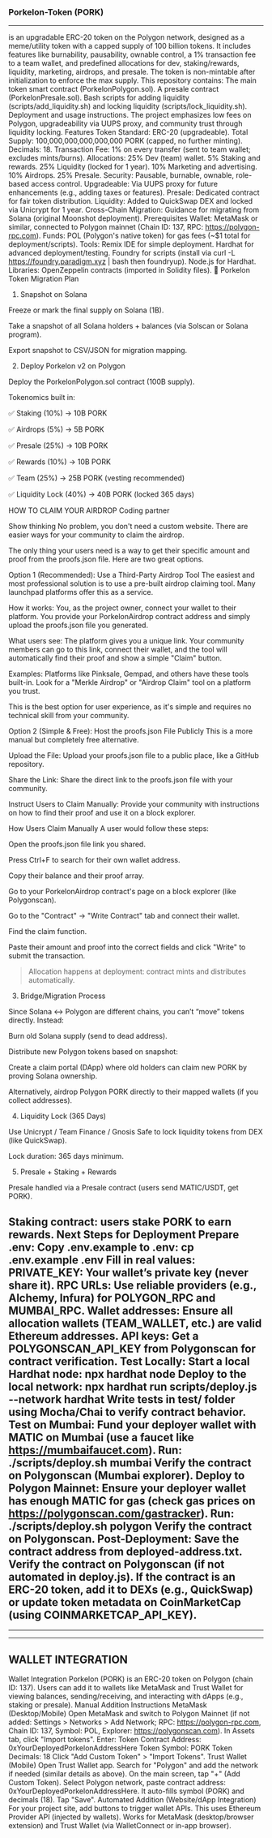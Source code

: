 ### Porkelon-Token (PORK) ###
-------------------------
is an upgradable ERC-20 token on the Polygon network, designed as a meme/utility token with a capped supply of 100 billion tokens. It includes features like burnability, pausability, ownable control, a 1% transaction fee to a team wallet, and predefined allocations for dev, staking/rewards, liquidity, marketing, airdrops, and presale. 
The token is non-mintable after initialization to enforce the max supply.
This repository contains:
The main token smart contract (PorkelonPolygon.sol).
A presale contract (PorkelonPresale.sol).
Bash scripts for adding liquidity (scripts/add_liquidity.sh) and locking liquidity (scripts/lock_liquidity.sh).
Deployment and usage instructions.
The project emphasizes low fees on Polygon, upgradeability via UUPS proxy, and community trust through liquidity locking.
Features
Token Standard: ERC-20 (upgradeable).
Total Supply: 100,000,000,000,000,000 PORK (capped, no further minting).
Decimals: 18.
Transaction Fee: 1% on every transfer (sent to team wallet; excludes mints/burns).
Allocations:
25% Dev (team) wallet.
5% Staking and rewards.
25% Liquidity (locked for 1 year).
10% Marketing and advertising.
10% Airdrops.
25% Presale.
Security: Pausable, burnable, ownable, role-based access control.
Upgradeable: Via UUPS proxy for future enhancements (e.g., adding taxes or features).
Presale: Dedicated contract for fair token distribution.
Liquidity: Added to QuickSwap DEX and locked via Unicrypt for 1 year.
Cross-Chain Migration: Guidance for migrating from Solana (original Moonshot deployment).
Prerequisites
Wallet: MetaMask or similar, connected to Polygon mainnet (Chain ID: 137, RPC: https://polygon-rpc.com).
Funds: POL (Polygon's native token) for gas fees (~$1 total for deployment/scripts).
Tools:
Remix IDE for simple deployment.
Hardhat for advanced deployment/testing.
Foundry for scripts (install via curl -L https://foundry.paradigm.xyz | bash then foundryup).
Node.js for Hardhat.
Libraries: OpenZeppelin contracts (imported in Solidity files).
🔄 Porkelon Token Migration Plan

1. Snapshot on Solana

Freeze or mark the final supply on Solana (1B).

Take a snapshot of all Solana holders + balances (via Solscan or Solana program).

Export snapshot to CSV/JSON for migration mapping.


2. Deploy Porkelon v2 on Polygon

Deploy the PorkelonPolygon.sol contract (100B supply).

Tokenomics built in:

✅ Staking (10%) → 10B PORK

✅ Airdrops (5%) → 5B PORK

✅ Presale (25%) → 10B PORK

✅ Rewards (10%) → 10B PORK

✅ Team (25%) → 25B PORK (vesting recommended)

✅ Liquidity Lock (40%) → 40B PORK (locked 365 days)


HOW TO CLAIM YOUR AIRDROP Coding partner

Show thinking
No problem, you don't need a custom website. There are easier ways for your community to claim the airdrop.

The only thing your users need is a way to get their specific amount and proof from the proofs.json file. Here are two great options.

Option 1 (Recommended): Use a Third-Party Airdrop Tool
The easiest and most professional solution is to use a pre-built airdrop claiming tool. Many launchpad platforms offer this as a service.

How it works: You, as the project owner, connect your wallet to their platform. You provide your PorkelonAirdrop contract address and simply upload the proofs.json file you generated.

What users see: The platform gives you a unique link. Your community members can go to this link, connect their wallet, and the tool will automatically find their proof and show a simple "Claim" button.

Examples: Platforms like Pinksale, Gempad, and others have these tools built-in. Look for a "Merkle Airdrop" or "Airdrop Claim" tool on a platform you trust.

This is the best option for user experience, as it's simple and requires no technical skill from your community.

Option 2 (Simple & Free): Host the proofs.json File Publicly
This is a more manual but completely free alternative.

Upload the File: Upload your proofs.json file to a public place, like a GitHub repository.

Share the Link: Share the direct link to the proofs.json file with your community.

Instruct Users to Claim Manually: Provide your community with instructions on how to find their proof and use it on a block explorer.

How Users Claim Manually
A user would follow these steps:

Open the proofs.json file link you shared.

Press Ctrl+F to search for their own wallet address.

Copy their balance and their proof array.

Go to your PorkelonAirdrop contract's page on a block explorer (like Polygonscan).

Go to the "Contract" -> "Write Contract" tab and connect their wallet.

Find the claim function.

Paste their amount and proof into the correct fields and click "Write" to submit the transaction.

> Allocation happens at deployment: contract mints and distributes automatically.



3. Bridge/Migration Process

Since Solana ↔ Polygon are different chains, you can’t “move” tokens directly. Instead:

Burn old Solana supply (send to dead address).

Distribute new Polygon tokens based on snapshot:

Create a claim portal (DApp) where old holders can claim new PORK by proving Solana ownership.

Alternatively, airdrop Polygon PORK directly to their mapped wallets (if you collect addresses).



4. Liquidity Lock (365 Days)

Use Unicrypt / Team Finance / Gnosis Safe to lock liquidity tokens from DEX (like QuickSwap).

Lock duration: 365 days minimum.


5. Presale + Staking + Rewards

Presale handled via a Presale contract (users send MATIC/USDT, get PORK).

Staking contract: users stake PORK to earn rewards.
Next Steps for Deployment
Prepare .env:
Copy .env.example to .env:
cp .env.example .env
Fill in real values:
PRIVATE_KEY: Your wallet’s private key (never share it).
RPC URLs: Use reliable providers (e.g., Alchemy, Infura) for POLYGON_RPC and MUMBAI_RPC.
Wallet addresses: Ensure all allocation wallets (TEAM_WALLET, etc.) are valid Ethereum addresses.
API keys: Get a POLYGONSCAN_API_KEY from Polygonscan for contract verification.
Test Locally:
Start a local Hardhat node:
npx hardhat node
Deploy to the local network:
npx hardhat run scripts/deploy.js --network hardhat
Write tests in test/ folder using Mocha/Chai to verify contract behavior.
Test on Mumbai:
Fund your deployer wallet with MATIC on Mumbai (use a faucet like https://mumbaifaucet.com).
Run:
./scripts/deploy.sh mumbai
Verify the contract on Polygonscan (Mumbai explorer).
Deploy to Polygon Mainnet:
Ensure your deployer wallet has enough MATIC for gas (check gas prices on https://polygonscan.com/gastracker).
Run:
./scripts/deploy.sh polygon
Verify the contract on Polygonscan.
Post-Deployment:
Save the contract address from deployed-address.txt.
Verify the contract on Polygonscan (if not automated in deploy.js).
If the contract is an ERC-20 token, add it to DEXs (e.g., QuickSwap) or update token metadata on CoinMarketCap (using COINMARKETCAP_API_KEY).
-----------------------------
---
------------------------------
WALLET INTEGRATION 
--------------------------
Wallet Integration
Porkelon (PORK) is an ERC-20 token on Polygon (chain ID: 137). Users can add it to wallets like MetaMask and Trust Wallet for viewing balances, sending/receiving, and interacting with dApps (e.g., staking or presale).
Manual Addition Instructions
MetaMask (Desktop/Mobile)
Open MetaMask and switch to Polygon Mainnet (if not added: Settings > Networks > Add Network; RPC: https://polygon-rpc.com, Chain ID: 137, Symbol: POL, Explorer: https://polygonscan.com).
In Assets tab, click "Import tokens".
Enter:
Token Contract Address: 0xYourDeployedPorkelonAddressHere
Token Symbol: PORK
Token Decimals: 18
Click "Add Custom Token" > "Import Tokens".
Trust Wallet (Mobile)
Open Trust Wallet app.
Search for "Polygon" and add the network if needed (similar details as above).
On the main screen, tap "+" (Add Custom Token).
Select Polygon network, paste contract address: 0xYourDeployedPorkelonAddressHere.
It auto-fills symbol (PORK) and decimals (18). Tap "Save".
Automated Addition (Website/dApp Integration)
For your project site, add buttons to trigger wallet APIs. This uses Ethereum Provider API (injected by wallets). Works for MetaMask (desktop/browser extension) and Trust Wallet (via WalletConnect or in-app browser).
